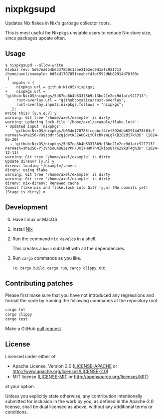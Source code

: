 # nixpkgsupd

Updates Nix flakes in Nix's garbage collector roots.

This is most useful for Nixpkgs unstable users to reduce Nix store size, since packages update often.

## Usage

```console
$ nixpkgsupd --allow-write
Global rev: 5d67ea6b4b63378b9c13be21e2ec9d1afc921713
/home/axel/example: b054d170785fceabcf4fef592dbb82914d78f03c
 {
   inputs = {
-    nixpkgs.url = github:NixOS/nixpkgs;
+    nixpkgs.url = "github:NixOS/nixpkgs/5d67ea6b4b63378b9c13be21e2ec9d1afc921713";
     rust-overlay.url = "github:oxalica/rust-overlay";
     rust-overlay.inputs.nixpkgs.follows = "nixpkgs";
   };
Write this? [y,n,e,?] y
warning: Git tree '/home/axel/example' is dirty
warning: updating lock file '/home/axel/example/flake.lock':
• Updated input 'nixpkgs':
    'github:NixOS/nixpkgs/b054d170785fceabcf4fef592dbb82914d78f03c?narHash=sha256-V99zbdrr5zgjdvtKJ2AUGxLYGlchkzWLg7KB202dj7k%3D' (2024-05-20)
  → 'github:NixOS/nixpkgs/5d67ea6b4b63378b9c13be21e2ec9d1afc921713?narHash=sha256-Pj39hSoUA86ZePPF/UXiYHHM7hMIkios8TYG29kQT4g%3D' (2024-12-11)
warning: Git tree '/home/axel/example' is dirty
Update direnv? [y,n] y
direnv: loading ~/example/.envrc
direnv: using flake
warning: Git tree '/home/axel/example' is dirty
warning: Git tree '/home/axel/example' is dirty
direnv: nix-direnv: Renewed cache
Commit flake.nix and flake.lock into Git? [y,n] (No commits yet) (Stage is dirty) n
```

## Development

0. Have Linux or MacOS

1. Install [Nix](https://nixos.org/download#download-nix)

2. Run the command `nix develop` in a shell.

   This creates a `bash` subshell with all the dependencies.

3. Run `cargo` commands as you like.

   i.e. `cargo build`, `cargo run`, `cargo clippy`, etc.

## Contributing patches

Please first make sure that you have not introduced any regressions and format the code by running the following commands at the repository root.
```sh
cargo fmt
cargo clippy
cargo test
```

Make a GitHub [pull request](https://github.com/axelkar/nixoptudp/pulls)

## License

Licensed under either of

 * Apache License, Version 2.0
   ([LICENSE-APACHE](LICENSE-APACHE) or http://www.apache.org/licenses/LICENSE-2.0)
 * MIT license
   ([LICENSE-MIT](LICENSE-MIT) or http://opensource.org/licenses/MIT)

at your option.

Unless you explicitly state otherwise, any contribution intentionally submitted
for inclusion in the work by you, as defined in the Apache-2.0 license, shall be
dual licensed as above, without any additional terms or conditions.

